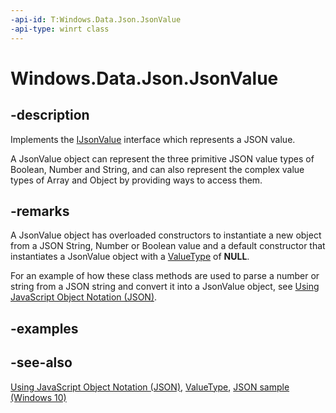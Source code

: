 ```yaml
---
-api-id: T:Windows.Data.Json.JsonValue
-api-type: winrt class
---
```


<!-- Class syntax.
public class JsonValue : Windows.Data.Json.IJsonValue, Windows.Foundation.IStringable
-->

# Windows.Data.Json.JsonValue

## -description

Implements the [IJsonValue](ijsonvalue.md) interface which represents a JSON value.

A JsonValue object can represent the three primitive JSON value types of Boolean, Number and String, and can also represent the complex value types of Array and Object by providing ways to access them.

## -remarks

A JsonValue object has overloaded constructors to instantiate a new object from a JSON String, Number or Boolean value and a default constructor that instantiates a JsonValue object with a [ValueType](ijsonvalue_valuetype.md) of **NULL**.

For an example of how these class methods are used to parse a number or string from a JSON string and convert it into a JsonValue object, see [Using JavaScript Object Notation (JSON)](https://msdn.microsoft.com/library/94875e43-4e0c-499f-b409-317bcd306d3e).

## -examples

## -see-also

[Using JavaScript Object Notation (JSON)](https://msdn.microsoft.com/library/94875e43-4e0c-499f-b409-317bcd306d3e), [ValueType](ijsonvalue_valuetype.md), [JSON sample (Windows 10)](https://go.microsoft.com/fwlink/p/?LinkId=620556)
